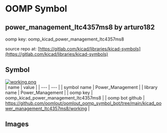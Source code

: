 # OOMP Symbol  
## power_management_ltc4357ms8  by arturo182  
  
oomp key: oomp_kicad_power_management_ltc4357ms8  
  
source repo at: [https://gitlab.com/kicad/libraries/kicad-symbols](https://gitlab.com/kicad/libraries/kicad-symbols)  
## Symbol  
  
[![working.png](working_600.png)](working.png)  
| name | value | 
| --- | --- | 
| symbol name | Power_Management | 
| library name | Power_Management | 
| oomp key | oomp_kicad_power_management_ltc4357ms8 | 
| oomp bot github | https://github.com/oomlout/oomlout_oomp_symbol_bot/tree/main/kicad_power_management_ltc4357ms8/working | 
## Images  
